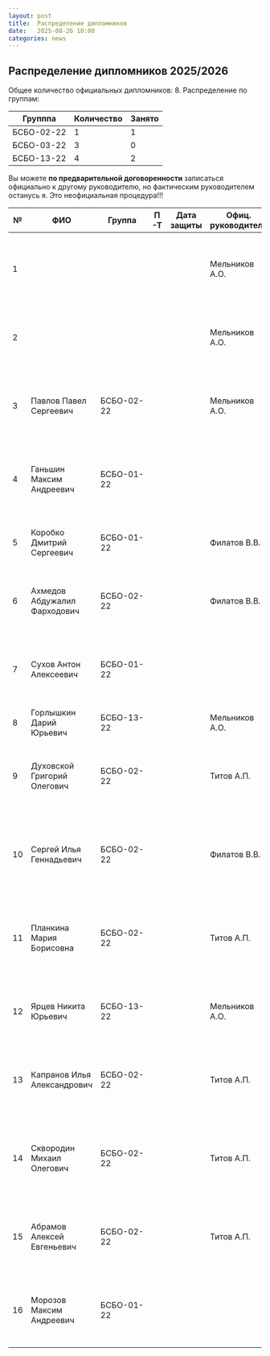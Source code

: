 ```yaml
---
layout: post
title:  Распределение дипломников
date:   2025-08-26 10:00
categories: news
---
```

## Распределение дипломников 2025/2026

Общее количество официальных дипломников: 8.
Распределение по группам:

| Групппа    | Количество |Занято |
| -----------|------------|-------|
| БСБО-02-22 | 1          |   1   |
| БСБО-03-22 | 3          |   0   |
| БСБО-13-22 | 4          |   2   |

Вы можете __по предварительной договоренности__ записаться официально к другому руководителю, но фактическим руководителем останусь я. Это неофициальная процедура!!!

| №    | ФИО                                   | Группа        | П-Т    |Дата защиты| Офиц. руководитель        | Тема                                                                                       | Характеристика предм. обл. |
| -----| ------------------------------------- | ------------- | ------ | --------- | ------------------------- | -------------------------------------------------------------------------------------------|---|
| 1    |                                       |               |        |           | Мельников А.О.            | Разработка программно-математических средств для оптимизации параметров ЭМГ интерфейса.    |   |
| 2    |                                       |               |        |           | Мельников А.О.            | Разработка иммерсивного трехмерного интерфейса на основе анализа сигналов ЭМГ.        |https://threejs.org/ либо аналог, демо |
| 3    |Павлов Павел Сергеевич                 |БСБО-02-22     |        |           | Мельников А.О.            | Разработка инструментальных средств автоматизированного преобразования документов в аудиокниги|   |
| 4    |Ганьшин Максим Андреевич               |БСБО-01-22     |        |           |                           | Разработка программно-математических средств для обнаружения синтезированных фрагментов в звуке|   |
| 5    |Коробко Дмитрий Сергеевич              |БСБО-01-22     |        |           | Филатов В.В.              | Разработка программных средств  для аутентификации пользователя по речи|   |
| 6    |Ахмедов Абдужалил Фарходович           |БСБО-02-22     |        |           | Филатов В.В.              | Разработка программного обеспечения для автоматизированного анализа аудиозаписи совещаний|   |
| 7    |Сухов Антон Алексеевич                 |БСБО-01-22     |        |           |                           | Разработка процедуры параметрической идентификации модели формирования звуковых эффектов|   |
| 8    | Горлышкин Дарий Юрьевич               |БСБО-13-22     |        |           | Мельников А.О.            |                                                     |   |
| 9    | Духовской Григорий Олегович           |БСБО-02-22     |        |           | Титов А.П.                | Разработка серверной части интерактивной системы личной эффективности и формирования самодисциплины  |   |
| 10   | Сергей Илья Геннадьевич               |БСБО-02-22     |        |           | Филатов В.В.              | Создание веб-приложения для формирования и контроля персональных целей на основе характеристик пользователя  |   |
| 11   | Планкина Мария Борисовна              |БСБО-02-22     |        |           | Титов А.П.                | Создание программно-математических средств для обработки данных сканирующего лазерного волнографа |   |
| 12   | Ярцев Никита Юрьевич                  |БСБО-13-22     |        |           | Мельников А.О.            | Разработка профессионального аудио-интерфейса с аппаратной обработкой звуковых эффектов  |   |
| 13   | Капранов Илья Александрович           |БСБО-02-22     |        |           | Титов А.П.                | Разработка интеллектуальной системы тестирования и оценки знаний по техническим специальностям  |   |
| 14   | Сквородин Михаил Олегович             |БСБО-02-22     |        |           | Титов А.П.                | Разработка программно-математических средств для идентификации пользователя по сигналу электромиографии  |   |
| 15   | Абрамов Алексей Евгеньевич            |БСБО-02-22     |        |           | Титов А.П.                | Разработка программно-математических средств для идентификации пользователя на основе жестов  |    |
| 16   | Морозов Максим Андреевич              |БСБО-01-22     |        |           |                           | Разработка программно-математических средств для обнаружения скрытой информации в аудиофайлах |    |







